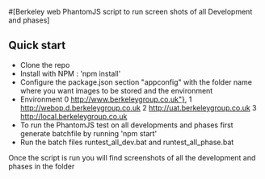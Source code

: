 #[Berkeley web PhantomJS script to run screen shots of all Development and phases]

## Quick start
* Clone the repo
* Install with NPM : 'npm install'
* Configure the package.json section "appconfig" with the folder name where you want images to be stored and the environment
* Environment 
    0 http://www.berkeleygroup.co.uk"},
    1 http://webop.d.berkeleygroup.co.uk
    2 http://uat.berkeleygroup.co.uk
    3 http://local.berkeleygroup.co.uk
* To run the PhantomJS test on all developments and phases first generate batchfile by running 'npm start'
* Run the batch files runtest_all_dev.bat and runtest_all_phase.bat

Once the script is run you will find screenshots of all the development and phases in the folder


